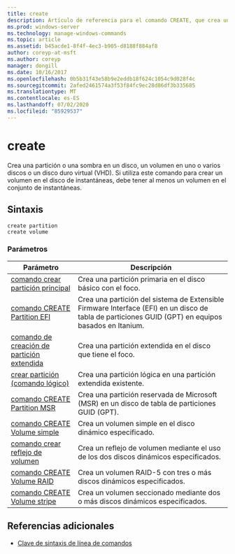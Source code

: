 ```yaml
---
title: create
description: Artículo de referencia para el comando CREATE, que crea una partición o una partición de instantáneas en un disco, un volumen en uno o varios discos o un disco duro virtual (VHD).
ms.prod: windows-server
ms.technology: manage-windows-commands
ms.topic: article
ms.assetid: b45acde1-8f4f-4ec3-b905-d8188f884af8
author: coreyp-at-msft
ms.author: coreyp
manager: dongill
ms.date: 10/16/2017
ms.openlocfilehash: 0b5b31f43e58b9e2eddb18f624c1054c9d028f4c
ms.sourcegitcommit: 2afed2461574a3f53f84fc9ec28d86df3b335685
ms.translationtype: MT
ms.contentlocale: es-ES
ms.lasthandoff: 07/02/2020
ms.locfileid: "85929537"
---
```

# <a name="create"></a>create

Crea una partición o una sombra en un disco, un volumen en uno o varios discos o un disco duro virtual (VHD). Si utiliza este comando para crear un volumen en el disco de instantáneas, debe tener al menos un volumen en el conjunto de instantáneas.

## <a name="syntax"></a>Sintaxis

```
create partition
create volume
```

### <a name="parameters"></a>Parámetros

| Parámetro | Descripción |
| --------- | ----------- |
| [comando crear partición principal](create-partition-primary.md) | Crea una partición primaria en el disco básico con el foco. |
| [comando CREATE Partition EFI](create-partition-efi.md) | Crea una partición del sistema de Extensible Firmware Interface (EFI) en un disco de tabla de particiones GUID (GPT) en equipos basados en Itanium. |
| [comando de creación de partición extendida](create-partition-extended.md) | Crea una partición extendida en el disco que tiene el foco. |
| [crear partición (comando lógico)](create-partition-logical.md) | Crea una partición lógica en una partición extendida existente. |
| [comando CREATE Partition MSR](create-partition-msr.md) | Crea una partición reservada de Microsoft (MSR) en un disco de tabla de particiones GUID (GPT). |
| [comando CREATE Volume simple](create-volume-simple.md) | Crea un volumen simple en el disco dinámico especificado. |
| [comando crear reflejo de volumen](create-volume-mirror.md) | Crea un reflejo de volumen mediante el uso de los dos discos dinámicos especificados. |
| [comando CREATE Volume RAID](create-volume-raid.md) | Crea un volumen RAID-5 con tres o más discos dinámicos especificados. |
| [comando CREATE Volume stripe](create-volume-stripe.md) | Crea un volumen seccionado mediante dos o más discos dinámicos especificados. |

## <a name="additional-references"></a>Referencias adicionales

- [Clave de sintaxis de línea de comandos](command-line-syntax-key.md)
